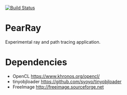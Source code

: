 [![Build Status](https://travis-ci.org/PearCoding/PearRay.svg?branch=master)](https://travis-ci.org/PearCoding/PearRay)

# PearRay
Experimental ray and path tracing application.


# Dependencies
 - OpenCL https://www.khronos.org/opencl/
 - tinyobjloader https://github.com/syoyo/tinyobjloader
 - FreeImage http://freeimage.sourceforge.net
